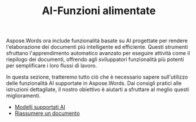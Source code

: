 ﻿---
title: AI-Funzioni alimentate
second_title: Aspose.Words per .NET
articleTitle: AI-Funzioni alimentate
linktitle: AI-Funzioni alimentate
type: docs
weight: 35
description: "Aspose.Words per .NET introduce strumenti basati su AI come il riepilogo dei documenti per aumentare l'efficienza. Scopri come utilizzare le funzionalità basate su AI con suggerimenti e indicazioni dettagliate."
url: /it/net/ai-powered-features/
timestamp: 2024-11-26-12-00-00
---

Aspose.Words ora include funzionalità basate su AI progettate per rendere l'elaborazione dei documenti più intelligente ed efficiente. Questi strumenti sfruttano l'apprendimento automatico avanzato per eseguire attività come il riepilogo dei documenti, offrendo agli sviluppatori funzionalità più potenti per semplificare i loro flussi di lavoro.

In questa sezione, tratteremo tutto ciò che è necessario sapere sull'utilizzo delle funzionalità AI supportate in Aspose.Words. Dai consigli pratici alle istruzioni dettagliate, il nostro obiettivo è aiutarti a sfruttare al meglio questi miglioramenti.

* [Modelli supportati AI](/words/net/supported-ai-models/)
* [Riassumere un documento](/words/net/summarize-a-document/)

